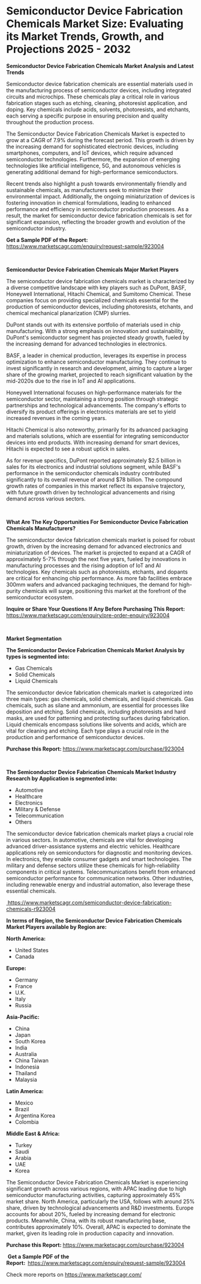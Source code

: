 <p><h1>Semiconductor Device Fabrication Chemicals Market Size: Evaluating its Market Trends, Growth, and Projections 2025 - 2032</h1></p><p><strong>Semiconductor Device Fabrication Chemicals Market Analysis and Latest Trends</strong></p>
<p><p>Semiconductor device fabrication chemicals are essential materials used in the manufacturing process of semiconductor devices, including integrated circuits and microchips. These chemicals play a critical role in various fabrication stages such as etching, cleaning, photoresist application, and doping. Key chemicals include acids, solvents, photoresists, and etchants, each serving a specific purpose in ensuring precision and quality throughout the production process.</p><p>The Semiconductor Device Fabrication Chemicals Market is expected to grow at a CAGR of 7.9% during the forecast period. This growth is driven by the increasing demand for sophisticated electronic devices, including smartphones, computers, and IoT devices, which require advanced semiconductor technologies. Furthermore, the expansion of emerging technologies like artificial intelligence, 5G, and autonomous vehicles is generating additional demand for high-performance semiconductors.</p><p>Recent trends also highlight a push towards environmentally friendly and sustainable chemicals, as manufacturers seek to minimize their environmental impact. Additionally, the ongoing miniaturization of devices is fostering innovation in chemical formulations, leading to enhanced performance and efficiency in semiconductor production processes. As a result, the market for semiconductor device fabrication chemicals is set for significant expansion, reflecting the broader growth and evolution of the semiconductor industry.</p></p>
<p><strong>Get a Sample PDF of the Report:&nbsp;</strong> <a href="https://www.marketscagr.com/enquiry/request-sample/923004?utm_campaign=2208&utm_medium=2&utm_source=Github&utm_content=ia&utm_term=01022025&utm_id=semiconductor-device-fabrication-chemicals">https://www.marketscagr.com/enquiry/request-sample/923004</a></p>
<p>&nbsp;</p>
<p><strong>Semiconductor Device Fabrication Chemicals Major Market Players</strong></p>
<p><p>The semiconductor device fabrication chemicals market is characterized by a diverse competitive landscape with key players such as DuPont, BASF, Honeywell International, Hitachi Chemical, and Sumitomo Chemical. These companies focus on providing specialized chemicals essential for the production of semiconductor devices, including photoresists, etchants, and chemical mechanical planarization (CMP) slurries.</p><p>DuPont stands out with its extensive portfolio of materials used in chip manufacturing. With a strong emphasis on innovation and sustainability, DuPont's semiconductor segment has projected steady growth, fueled by the increasing demand for advanced technologies in electronics.</p><p>BASF, a leader in chemical production, leverages its expertise in process optimization to enhance semiconductor manufacturing. They continue to invest significantly in research and development, aiming to capture a larger share of the growing market, projected to reach significant valuation by the mid-2020s due to the rise in IoT and AI applications.</p><p>Honeywell International focuses on high-performance materials for the semiconductor sector, maintaining a strong position through strategic partnerships and technological advancements. The company's efforts to diversify its product offerings in electronics materials are set to yield increased revenues in the coming years.</p><p>Hitachi Chemical is also noteworthy, primarily for its advanced packaging and materials solutions, which are essential for integrating semiconductor devices into end products. With increasing demand for smart devices, Hitachi is expected to see a robust uptick in sales.</p><p>As for revenue specifics, DuPont reported approximately $2.5 billion in sales for its electronics and industrial solutions segment, while BASF's performance in the semiconductor chemicals industry contributed significantly to its overall revenue of around $78 billion. The compound growth rates of companies in this market reflect its expansive trajectory, with future growth driven by technological advancements and rising demand across various sectors.</p></p>
<p>&nbsp;</p>
<p><strong>What Are The Key Opportunities For Semiconductor Device Fabrication Chemicals Manufacturers?</strong></p>
<p><p>The semiconductor device fabrication chemicals market is poised for robust growth, driven by the increasing demand for advanced electronics and miniaturization of devices. The market is projected to expand at a CAGR of approximately 5-7% through the next five years, fueled by innovations in manufacturing processes and the rising adoption of IoT and AI technologies. Key chemicals such as photoresists, etchants, and dopants are critical for enhancing chip performance. As more fab facilities embrace 300mm wafers and advanced packaging techniques, the demand for high-purity chemicals will surge, positioning this market at the forefront of the semiconductor ecosystem.</p></p>
<p><strong>Inquire or Share Your Questions If Any Before Purchasing This Report:</strong> <a href="https://www.marketscagr.com/enquiry/pre-order-enquiry/923004?utm_campaign=2208&utm_medium=2&utm_source=Github&utm_content=ia&utm_term=01022025&utm_id=semiconductor-device-fabrication-chemicals">https://www.marketscagr.com/enquiry/pre-order-enquiry/923004</a></p>
<p>&nbsp;</p>
<p><strong>Market Segmentation</strong></p>
<p><strong>The Semiconductor Device Fabrication Chemicals Market Analysis by types is segmented into:</strong></p>
<p><ul><li>Gas Chemicals</li><li>Solid Chemicals</li><li>Liquid Chemicals</li></ul></p>
<p><p>The semiconductor device fabrication chemicals market is categorized into three main types: gas chemicals, solid chemicals, and liquid chemicals. Gas chemicals, such as silane and ammonium, are essential for processes like deposition and etching. Solid chemicals, including photoresists and hard masks, are used for patterning and protecting surfaces during fabrication. Liquid chemicals encompass solutions like solvents and acids, which are vital for cleaning and etching. Each type plays a crucial role in the production and performance of semiconductor devices.</p></p>
<p><strong>Purchase this Report:&nbsp;</strong><a href="https://www.marketscagr.com/purchase/923004?utm_campaign=2208&utm_medium=2&utm_source=Github&utm_content=ia&utm_term=01022025&utm_id=semiconductor-device-fabrication-chemicals">https://www.marketscagr.com/purchase/923004</a></p>
<p>&nbsp;</p>
<p><strong>The Semiconductor Device Fabrication Chemicals Market Industry Research by Application is segmented into:</strong></p>
<p><ul><li>Automotive</li><li>Healthcare</li><li>Electronics</li><li>Military & Defense</li><li>Telecommunication</li><li>Others</li></ul></p>
<p><p>The semiconductor device fabrication chemicals market plays a crucial role in various sectors. In automotive, chemicals are vital for developing advanced driver-assistance systems and electric vehicles. Healthcare applications rely on semiconductors for diagnostic and monitoring devices. In electronics, they enable consumer gadgets and smart technologies. The military and defense sectors utilize these chemicals for high-reliability components in critical systems. Telecommunications benefit from enhanced semiconductor performance for communication networks. Other industries, including renewable energy and industrial automation, also leverage these essential chemicals.</p></p>
<p><a href="https://www.marketscagr.com/semiconductor-device-fabrication-chemicals-r923004?utm_campaign=2208&utm_medium=2&utm_source=Github&utm_content=ia&utm_term=01022025&utm_id=semiconductor-device-fabrication-chemicals">&nbsp;https://www.marketscagr.com/semiconductor-device-fabrication-chemicals-r923004</a></p>
<p><strong>In terms of Region, the Semiconductor Device Fabrication Chemicals Market Players available by Region are:</strong></p>
<p>
    <p> <strong> North America: </strong>
        <ul>
            <li>United States</li>
            <li>Canada</li>
        </ul>
        </p> 
    <p> <strong> Europe: </strong>
        <ul>
            <li>Germany</li>
            <li>France</li>
            <li>U.K.</li>
            <li>Italy</li>
            <li>Russia</li>
        </ul>
        </p> 
    <p> <strong> Asia-Pacific: </strong>
        <ul>
            <li>China</li>
            <li>Japan</li>
            <li>South Korea</li>
            <li>India</li>
            <li>Australia</li>
            <li>China Taiwan</li>
            <li>Indonesia</li>
            <li>Thailand</li>
            <li>Malaysia</li>
        </ul>
        </p> 
    <p> <strong> Latin America: </strong>
        <ul>
            <li>Mexico</li>
            <li>Brazil</li>
            <li>Argentina Korea</li>
            <li>Colombia</li>
        </ul>
        </p> 
    <p> <strong> Middle East & Africa: </strong>
        <ul>
            <li>Turkey</li>
            <li>Saudi</li>
            <li>Arabia</li>
            <li>UAE</li>
            <li>Korea</li>
        </ul>
    </p>
    </p>
<p><p>The Semiconductor Device Fabrication Chemicals Market is experiencing significant growth across various regions, with APAC leading due to high semiconductor manufacturing activities, capturing approximately 45% market share. North America, particularly the USA, follows with around 25% share, driven by technological advancements and R&D investments. Europe accounts for about 20%, fueled by increasing demand for electronic products. Meanwhile, China, with its robust manufacturing base, contributes approximately 10%. Overall, APAC is expected to dominate the market, given its leading role in production capacity and innovation.</p></p>
<p><strong>Purchase this Report: </strong><a href="https://www.marketscagr.com/purchase/923004?utm_campaign=2208&utm_medium=2&utm_source=Github&utm_content=ia&utm_term=01022025&utm_id=semiconductor-device-fabrication-chemicals">https://www.marketscagr.com/purchase/923004</a></p>
<p>&nbsp;<strong>Get a Sample PDF of the Report:&nbsp;&nbsp;</strong><a href="https://www.marketscagr.com/enquiry/request-sample/923004?utm_campaign=2208&utm_medium=2&utm_source=Github&utm_content=ia&utm_term=01022025&utm_id=semiconductor-device-fabrication-chemicals">https://www.marketscagr.com/enquiry/request-sample/923004</a></p>
<p><strong></strong></p>
<p>Check more reports on <a href="https://www.marketscagr.com/?utm_campaign=2208&utm_medium=2&utm_source=Github&utm_content=ia&utm_term=01022025&utm_id=semiconductor-device-fabrication-chemicals">https://www.marketscagr.com/</a></p>